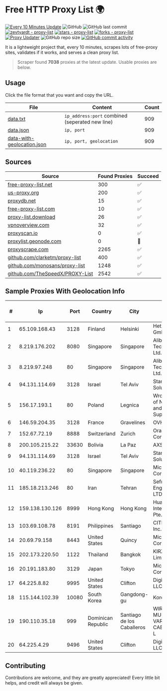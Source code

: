 
# Free HTTP Proxy List 🌍

[![Every 10 Minutes Update](https://github.com/mertguvencli/http-proxy-list/actions/workflows/main.yml/badge.svg?branch=main)](https://github.com/mertguvencli/http-proxy-list/actions/workflows/main.yml)
![GitHub](https://img.shields.io/github/license/mertguvencli/http-proxy-list)
![GitHub last commit](https://img.shields.io/github/last-commit/mertguvencli/http-proxy-list)
[![zevtyardt - proxy-list](https://img.shields.io/static/v1?label=zevtyardt&message=proxy-list&color=blue&logo=github)](https://github.com/zevtyardt/proxy-list "Go to GitHub repo")
[![stars - proxy-list](https://img.shields.io/github/stars/zevtyardt/proxy-list?style=social)](https://github.com/zevtyardt/proxy-list)
[![forks - proxy-list](https://img.shields.io/github/forks/zevtyardt/proxy-list?style=social)](https://github.com/zevtyardt/proxy-list)
[![Proxy Updater](https://github.com/zevtyardt/proxy-list/workflows/Proxy%20Updater/badge.svg)](https://github.com/zevtyardt/proxy-list/actions?query=workflow:"Proxy+Updater")
![GitHub repo size](https://img.shields.io/github/repo-size/zevtyardt/proxy-list)
[![GitHub commit activity](https://img.shields.io/github/commit-activity/m/zevtyardt/proxy-list?logo=commits)](https://github.com/zevtyardt/proxy-list/commits/main)

It is a lightweight project that, every 10 minutes, scrapes lots of free-proxy sites, validates if it works, and serves a clean proxy list.

> Scraper found **7038** proxies at the latest update. Usable proxies are below.

## Usage

Click the file format that you want and copy the URL.

|File|Content|Count|
|----|-------|-----|
|[data.txt](https://raw.githubusercontent.com/mertguvencli/http-proxy-list/main/proxy-list/data.txt)|`ip_address:port` combined (seperated new line)|909|
|[data.json](https://raw.githubusercontent.com/mertguvencli/http-proxy-list/main/proxy-list/data.json)|`ip, port`|909|
|[data-with-geolocation.json](https://raw.githubusercontent.com/mertguvencli/http-proxy-list/main/proxy-list/data-with-geolocation.json)|`ip, port, geolocation`|909|

## Sources

|Source|Found Proxies|Succeed|
|------|-------------|-------|
|[free-proxy-list.net](https://free-proxy-list.net)|300|✅|
|[us-proxy.org](https://www.us-proxy.org)|200|✅|
|[proxydb.net](http://proxydb.net)|15|✅|
|[free-proxy-list.com](https://free-proxy-list.com/?page=&port=&type%5B%5D=http&type%5B%5D=https&up_time=0&search=Search)|10|✅|
|[proxy-list.download](https://www.proxy-list.download/HTTP)|26|✅|
|[vpnoverview.com](https://vpnoverview.com/privacy/anonymous-browsing/free-proxy-servers)|32|✅|
|[proxyscan.io](https://www.proxyscan.io)|0|✅|
|[proxylist.geonode.com](https://proxylist.geonode.com/api/proxy-list?limit=300&page=1&sort_by=lastChecked&sort_type=desc&protocols=http,https)|0|🚫|
|[proxyscrape.com](https://api.proxyscrape.com/v2/?request=displayproxies&protocol=http&timeout=10000&country=all&ssl=all&anonymity=all)|2265|✅|
|[github.com/clarketm/proxy-list](https://raw.githubusercontent.com/clarketm/proxy-list/master/proxy-list-raw.txt)|400|✅|
|[github.com/monosans/proxy-list](https://raw.githubusercontent.com/monosans/proxy-list/main/proxies/http.txt)|1248|✅|
|[github.com/TheSpeedX/PROXY-List](https://raw.githubusercontent.com/TheSpeedX/PROXY-List/master/http.txt)|2542|✅|


## Sample Proxies With Geolocation Info

|#|Ip|Port|Country|City|Internet Service Provider|
|-|--|----|-------|----|-------------------------|
|1|65.109.168.43|3128|Finland|Helsinki|Hetzner Online GmbH|
|2|8.219.176.202|8080|Singapore|Singapore|Alibaba (US) Technology Co., Ltd.|
|3|8.219.97.248|80|Singapore|Singapore|Alibaba (US) Technology Co., Ltd.|
|4|94.131.114.69|3128|Israel|Tel Aviv|Stark Industries Solutions LTD|
|5|156.17.193.1|80|Poland|Legnica|Wroclaw Centre of Networking and Supercomputing|
|6|146.59.204.35|3128|France|Gravelines|OVH SAS|
|7|152.67.72.19|8888|Switzerland|Zurich|Oracle Corporation|
|8|200.105.215.22|33630|Bolivia|La Paz|AXS Bolivia S. A.|
|9|94.131.114.69|3128|Israel|Tel Aviv|Stark Industries Solutions LTD|
|10|40.119.236.22|80|Singapore|Singapore|Microsoft Corporation|
|11|185.18.213.246|80|Iran|Tehran|Sefroyek Pardaz Engineering Co. LTD|
|12|159.138.130.126|8999|Hong Kong|Hong Kong|Huawei International Pte. Ltd.|
|13|103.69.108.78|8191|Philippines|Santiago|CITI Cableworld Inc.|
|14|20.69.79.158|8443|United States|Quincy|Microsoft Corporation|
|15|202.173.220.50|1122|Thailand|Bangkok|KIRZ Company Limited|
|16|20.191.183.80|3129|Japan|Tokyo|Microsoft Corporation|
|17|64.225.8.82|9995|United States|Clifton|DigitalOcean, LLC|
|18|115.144.102.39|10080|South Korea|Gangdong-gu|Korea Telecom|
|19|190.110.35.18|999|Dominican Republic|Santiago de los Caballeros|WIRELESS MULTI SERVICE VARGAS CABRERA, S. R. L|
|20|64.225.4.29|9496|United States|Clifton|DigitalOcean, LLC|



## Contributing

Contributions are welcome, and they are greatly appreciated! Every
little bit helps, and credit will always be given.

